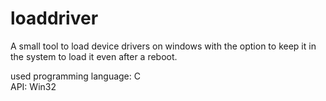 # loaddriver

A small tool to load device drivers on windows with the option to keep it in the system to load it even after a reboot.

used programming language: C <br>
API: Win32 <br>
